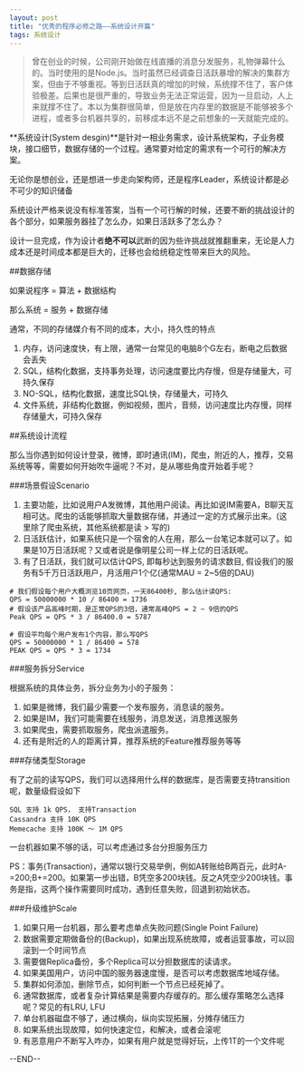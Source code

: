 ```yaml
---
layout: post
title: "优秀的程序必修之路——系统设计开篇"
tags: 系统设计
---
```


> 曾在创业的时候，公司刚开始做在线直播的消息分发服务，礼物弹幕什么的。当时使用的是Node.js。当时虽然已经调查日活跃暴增的解决的集群方案，但由于不够重视。等到日活跃真的增加的时候，系统撑不住了，客户体验极差。后果也是很严重的，导致业务无法正常运营，因为一旦启动，人上来就撑不住了。本以为集群很简单，但是放在内存里的数据是不能够被多个进程，或者多台机器共享的，前移成本远不是之前想象的一天就能完成的。

**系统设计(System desgin)**是针对一相业务需求，设计系统架构，子业务模块，接口细节，数据存储的一个过程。通常要对给定的需求有一个可行的解决方案。

无论你是想创业，还是想进一步走向架构师，还是程序Leader，系统设计都是必不可少的知识储备

系统设计严格来说没有标准答案，当有一个可行解的时候，还要不断的挑战设计的各个部分，如果服务器挂了怎么办，如果日活跃多了怎么办？

设计一旦完成，作为设计者**绝不可以**武断的因为些许挑战就推翻重来，无论是人力成本还是时间成本都是巨大的，迁移也会给统稳定性带来巨大的风险。

##数据存储

如果说程序 = 算法 + 数据结构

那么系统 = 服务 + 数据存储

通常，不同的存储媒介有不同的成本，大小，持久性的特点

1. 内存，访问速度快，有上限，通常一台常见的电脑8个G左右，断电之后数据会丢失
2. SQL，结构化数据，支持事务处理，访问速度要比内存慢，但是存储量大，可持久保存
3. NO-SQL，结构化数据，速度比SQL快，存储量大，可持久
4. 文件系统，非结构化数据，例如视频，图片，音频，访问速度比内存慢，同样存储量大，可持久保存

##系统设计流程

那么当你遇到如何设计登录，微博，即时通讯(IM)，爬虫，附近的人，推荐，交易系统等等，需要如何开始吹牛逼呢？不对，是从哪些角度开始着手呢？

###场景假设Scenario
1. 主要功能，比如说用户A发微博，其他用户阅读。再比如说IM需要A，B聊天互相可达。爬虫的话能够抓取大量数据存储，并通过一定的方式展示出来。(这里除了爬虫系统，其他系统都是读 > 写的)
2. 日活跃估计，如果系统只是一个宿舍的人在用，那么一台笔记本就可以了。如果是10万日活跃呢？又或者说是像明星公司一样上亿的日活跃呢。
3. 有了日活跃，我们就可以估计QPS, 即每秒达到服务的请求数目, 假设我们的服务有5千万日活跃用户，月活用户1个亿(通常MAU = 2~5倍的DAU)

```
# 我们假设每个用户大概浏览10页网页，一天86400秒, 那么估计读QPS:
QPS = 50000000 * 10 / 86400 = 1736
# 假设该产品高峰时期，是正常QPS的3倍，通常高峰QPS = 2 ~ 9倍的QPS
Peak QPS = QPS * 3 / 86400.0 = 5787

# 假设平均每个用户发布1个内容，那么写QPS
QPS = 50000000 * 1 / 86400 = 578
PEAK QPS = QPS * 3 = 1734

```

###服务拆分Service

根据系统的具体业务，拆分业务为小的子服务：

1. 如果是微博，我们最少需要一个发布服务，消息读的服务。
2. 如果是IM，我们可能需要在线服务，消息发送，消息推送服务
3. 如果爬虫，需要抓取服务，爬虫派遣服务。
4. 还有是附近的人的距离计算，推荐系统的Feature推荐服务等等

###存储类型Storage

有了之前的读写QPS，我们可以选择用什么样的数据库，是否需要支持transition呢，数量级假设如下

```
SQL 支持 1k QPS， 支持Transaction
Cassandra 支持 10K QPS
Memecache 支持 100K ～ 1M QPS
```
一台机器如果不够的话，可以考虑通过多台分担服务压力

PS：事务(Transaction)，通常以银行交易举例，例如A转账给B两百元，此时A-=200;B+=200。如果第一步出错，B凭空多200块钱。反之A凭空少200块钱。事务是指，这两个操作需要同时成功，遇到任意失败，回退到初始状态。

###升级维护Scale
1. 如果只用一台机器，那么要考虑单点失败问题(Single Point Failure)
2. 数据需要定期做备份的(Backup)，如果出现系统故障，或者运营事故，可以回滚到一个时间节点
3. 需要做Replica备份，多个Replica可以分担数据库的读请求。
4. 如果美国用户，访问中国的服务器速度慢，是否可以考虑数据库地域存储。
5. 集群如何添加，删除节点，如何判断一个节点已经死掉了。
6. 通常数据库，或者复杂计算结果是需要内存缓存的。那么缓存策略怎么选择呢？常见的有LRU, LFU
7. 单台机器磁盘不够了，通过横向，纵向实现拓展，分摊存储压力
8. 如果系统出现故障，如何快速定位，和解决，或者会滚呢
9. 有恶意用户不断写入咋办，如果有用户就是觉得好玩，上传1T的一个文件呢

--END--
